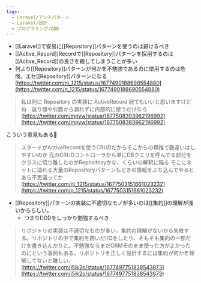 ```yaml
---
tags:
  - Laravel/アンチパターン
  - Laravel/設計
  - プログラミング/DDD
---
```


- [[Laravel]]で安易に[[Repository]]パターンを使うのは避けるべき
- [[Active_Record]]Recordで[[Repository]]パターンを採用するのは[[Active_Record]]の良さを殺してしまうことが多い
- 何より[[Repository]]パターンが何かを不勉強であるのに使用するのは危険。エセ[[Repository]]パターンになる
[https://twitter.com/n\_1215/status/1677490188690554880](https://twitter.com/n_1215/status/1677490188690554880)

>私は別に Repository の実装に ActiveRecord 居てもいいと思いますけどね　返り値や引数から漏れずに内部的に使うだけなら
>[https://twitter.com/mpyw/status/1677508393962196992](https://twitter.com/mpyw/status/1677508393962196992)

こういう意見もある🤔

>スタートがActiveRecordを使うCRUDだからそこからの類推で勘違いはしやすいのか 元のCRUDコントローラから単にDBクエリを呼んでる部分をクラスに切り離したのがRepositosyかな、くらいの解釈に陥る そこにネットに溢れる大量のRepositoryパターンもどきの情報をぶち込んでやるとあら不思議ってか
[https://twitter.com/n\_1215/status/1677503151661023232](https://twitter.com/n_1215/status/1677503151661023232)

- [[Repository]]パターンの実装に不適切なモノが多いのは[[集約]]の理解が浅いかららしい。
	- つまりDDDをしっかり勉強するべき
>リポジトリの実装は不適切なものが多い。集約の理解がないから失敗する。リポジトリの中で集約を跨いだI/Oをしたり、そもそも集約の一部だけを書き込んだりと。不勉強ならまだORMそのまま使った方がよかったのにという事例もある。リポジトリを正しく設計するには集約が何かを理解してないと難しい。
>[https://twitter.com/j5ik2o/status/1677497751838543873](https://twitter.com/j5ik2o/status/1677497751838543873)